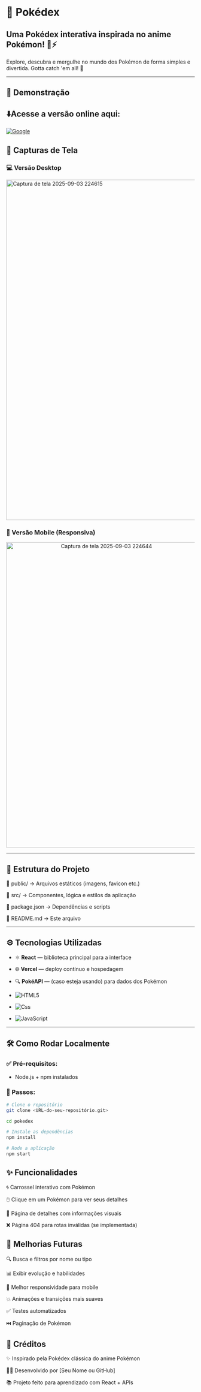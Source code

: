 # 📘 Pokédex

<h2>Uma Pokédex interativa inspirada no anime Pokémon! 🧢⚡</h2>

Explore, descubra e mergulhe no mundo dos Pokémon de forma simples e divertida. Gotta catch 'em all! 🎯

---

## 🔗 Demonstração

   <h2>⬇️Acesse a versão online aqui: </h2> 

<a href=https://pokedex-1-chi.vercel.app/>![Google](https://img.shields.io/badge/google-4285F4?style=for-the-badge&logo=google&logoColor=white)</a>



## 📸 Capturas de Tela

### 💻 Versão Desktop

 <img width="1914" height="908" alt="Captura de tela 2025-09-03 224615" src="https://github.com/user-attachments/assets/4863a675-fe0d-4b28-abfb-64a8d1ec07ac" />


### 📱 Versão Mobile (Responsiva)

<p align= "center"><img width="520" height="815" alt="Captura de tela 2025-09-03 224644" src="https://github.com/user-attachments/assets/cd2b2a94-9747-4773-baec-c102cb359a62" /></p>



---


## 📂 Estrutura do Projeto

📁 public/ → Arquivos estáticos (imagens, favicon etc.)

📁 src/ → Componentes, lógica e estilos da aplicação

📄 package.json → Dependências e scripts

📄 README.md → Este arquivo

---

## ⚙️ Tecnologias Utilizadas

- ⚛️ **React** — biblioteca principal para a interface
- 🌐 **Vercel** — deploy contínuo e hospedagem
- 🔍 **PokéAPI** — (caso esteja usando) para dados dos Pokémon  
- ![HTML5](https://img.shields.io/badge/html5-%23E34F26.svg?style=for-the-badge&logo=html5&logoColor=white)

- ![Css](https://img.shields.io/badge/CSS-663399.svg?style=for-the-badge&logo=CSS&logoColor=white)

- ![JavaScript](https://img.shields.io/badge/javascript-%23323330.svg?style=for-the-badge&logo=javascript&logoColor=%23F7DF1E)


---

## 🛠️ Como Rodar Localmente

### ✅ Pré-requisitos:

- Node.js + npm instalados

### 🚀 Passos:

```bash
# Clone o repositório
git clone <URL-do-seu-repositório.git>

cd pokedex

# Instale as dependências
npm install

# Rode a aplicação
npm start
```
<h2>✨ Funcionalidades</h2>

🌀 Carrossel interativo com Pokémon

🖱️ Clique em um Pokémon para ver seus detalhes

🧾 Página de detalhes com informações visuais

❌ Página 404 para rotas inválidas (se implementada)


<h2>🚧 Melhorias Futuras</h2>

🔍 Busca e filtros por nome ou tipo

📊 Exibir evolução e habilidades

📱 Melhor responsividade para mobile

💥 Animações e transições mais suaves

✅ Testes automatizados

⏭️ Paginação de Pokémon

<h2>🙌 Créditos</h2>

✨ Inspirado pela Pokédex clássica do anime Pokémon

👨‍💻 Desenvolvido por [Seu Nome ou GitHub]

📚 Projeto feito para aprendizado com React + APIs
